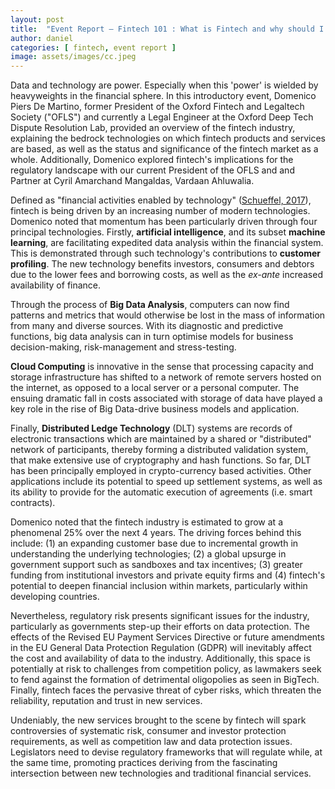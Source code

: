 ```yaml
---
layout: post
title:  "Event Report — Fintech 101 : What is Fintech and why should I care?"
author: daniel
categories: [ fintech, event report ]
image: assets/images/cc.jpeg
---
```

Data and technology are power. Especially when this 'power' is wielded by heavyweights in the financial sphere. In this introductory event, Domenico Piers De Martino, former President of the Oxford Fintech and Legaltech Society ("OFLS") and currently a Legal Engineer at the Oxford Deep Tech Dispute Resolution Lab, provided an overview of the fintech industry, explaining the bedrock technologies on which fintech products and services are based, as well as the status and significance of the fintech market as a whole. Additionally, Domenico explored fintech's implications for the regulatory landscape with our current President of the OFLS and and Partner at Cyril Amarchand Mangaldas, Vardaan Ahluwalia.

Defined as "financial activities enabled by technology" ([Schueffel, 2017](https://journalsojs3.fe.up.pt/index.php/jim/article/view/2183-0606_004.004_0004/262)), fintech is being driven by an increasing number of modern technologies. Domenico noted that momentum has been particularly driven through four principal technologies. Firstly, **artificial intelligence**, and its subset **machine learning**, are facilitating expedited data analysis within the financial system. This is demonstrated through such technology's contributions to **customer profiling**. The new technology benefits investors, consumers and debtors due to the lower fees and borrowing costs, as well as the _ex-ante_ increased availability of finance.

Through the process of **Big Data Analysis**, computers can now find patterns and metrics that would otherwise be lost in the mass of information from many and diverse sources. With its diagnostic and predictive functions, big data analysis can in turn optimise models for business decision-making, risk-management and stress-testing.

**Cloud Computing** is innovative in the sense that processing capacity and storage infrastructure has shifted to a network of remote servers hosted on the internet, as opposed to a local server or a personal computer. The ensuing dramatic fall in costs associated with storage of data have played a key role in the rise of Big Data-drive business models and application.

Finally, **Distributed Ledge Technology** (DLT) systems are records of electronic transactions which are maintained by a shared or "distributed" network of participants, thereby forming a distributed validation system, that make extensive use of cryptography and hash functions. So far, DLT has been principally employed in crypto-currency based activities. Other applications include its potential to speed up settlement systems, as well as its ability to provide for the automatic execution of agreements (i.e. smart contracts).

Domenico noted that the fintech industry is estimated to grow at a phenomenal 25% over the next 4 years. The driving forces behind this include: (1) an expanding customer base due to incremental growth in understanding the underlying technologies; (2) a global upsurge in government support such as sandboxes and tax incentives; (3) greater funding from institutional investors and private equity firms and (4) fintech's potential to deepen financial inclusion within markets, particularly within developing countries.

Nevertheless, regulatory risk presents significant issues for the industry, particularly as governments step-up their efforts on data protection. The effects of the Revised EU Payment Services Directive or future amendments in the EU General Data Protection Regulation (GDPR) will inevitably affect the cost and availability of data to the industry. Additionally, this space is potentially at risk to challenges from competition policy, as lawmakers seek to fend against the formation of detrimental oligopolies as seen in BigTech. Finally, fintech faces the pervasive threat of cyber risks, which threaten the reliability, reputation and trust in new services.

Undeniably, the new services brought to the scene by fintech will spark controversies of systematic risk, consumer and investor protection requirements, as well as competition law and data protection issues. Legislators need to devise regulatory frameworks that will regulate while, at the same time, promoting practices deriving from the fascinating intersection between new technologies and traditional financial services.

